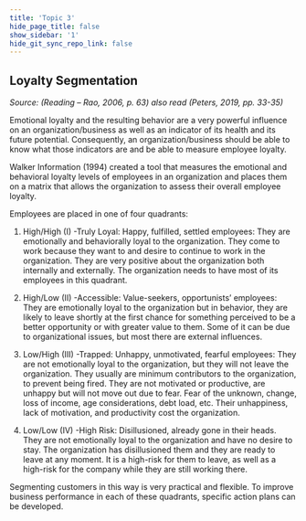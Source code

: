 ```yaml
---
title: 'Topic 3'
hide_page_title: false
show_sidebar: '1'
hide_git_sync_repo_link: false
---
```


## Loyalty Segmentation
_Source: (Reading – Rao, 2006, p. 63) also read (Peters, 2019, pp. 33-35)_
&nbsp;

Emotional loyalty and the resulting behavior are a very powerful influence on an organization/business as well as an indicator of its health and its future potential. Consequently, an organization/business should be able to know what those indicators are and be able to measure employee loyalty.

Walker Information (1994) created a tool that measures the emotional and behavioral loyalty levels of employees in an organization and places them on a matrix that allows the organization to assess their overall employee loyalty.

Employees are placed in one of four quadrants:

1. High/High (I) -Truly Loyal: Happy, fulfilled, settled employees:
They are emotionally and behaviorally loyal to the organization. They come to work because they want to and desire to continue to work in the organization. They are very positive about the organization both internally and externally. The organization needs to have most of its employees in this quadrant.

2. High/Low (II) -Accessible: Value-seekers, opportunists’ employees:
They are emotionally loyal to the organization but in behavior, they are likely to leave shortly at the first chance for something perceived to be a better opportunity or with greater value to them. Some of it can be due to organizational issues, but most there are external influences.

3. Low/High (III) -Trapped: Unhappy, unmotivated, fearful employees:
They are not emotionally loyal to the organization, but they will not leave the organization. They usually are minimum contributors to the organization, to prevent being fired. They are not motivated or productive, are unhappy but will not move out due to fear. Fear of the unknown, change, loss of income, age considerations, debt load, etc. Their unhappiness, lack of motivation, and productivity cost the organization.

4. Low/Low (IV) -High Risk: Disillusioned, already gone in their heads.  
They are not emotionally loyal to the organization and have no desire to stay. The organization has disillusioned them and they are ready to leave at any moment. It is a high-risk for them to leave, as well as a high-risk for the company while they are still working there.

Segmenting customers in this way is very practical and flexible. To improve business performance in each of these quadrants, specific action plans can be developed.
